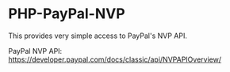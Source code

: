PHP-PayPal-NVP
==============

This provides very simple access to PayPal's NVP API.

PayPal NVP API: https://developer.paypal.com/docs/classic/api/NVPAPIOverview/

